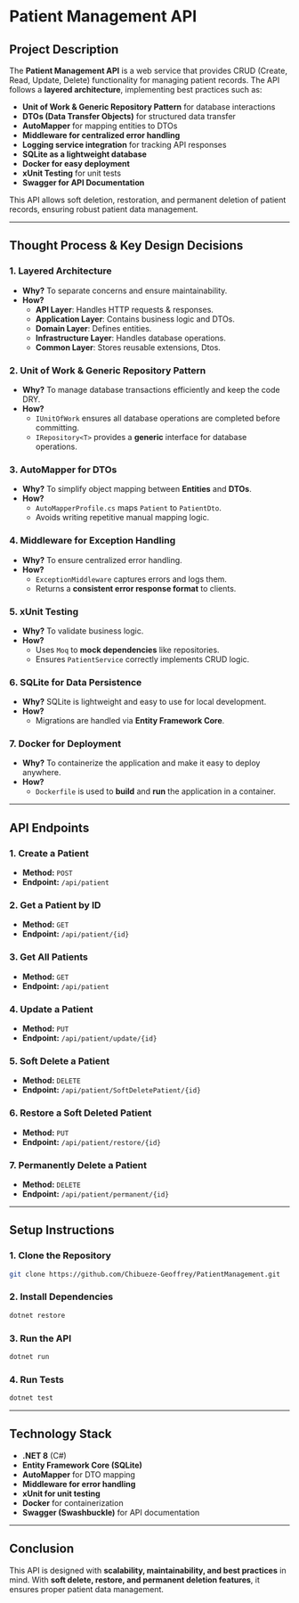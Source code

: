# **Patient Management API**

## **Project Description**
The **Patient Management API** is a web service that provides CRUD (Create, Read, Update, Delete) functionality for managing patient records. The API follows a **layered architecture**, implementing best practices such as:

- **Unit of Work & Generic Repository Pattern** for database interactions
- **DTOs (Data Transfer Objects)** for structured data transfer
- **AutoMapper** for mapping entities to DTOs
- **Middleware for centralized error handling**
- **Logging service integration** for tracking API responses
- **SQLite as a lightweight database**
- **Docker for easy deployment**
- **xUnit Testing** for unit tests
- **Swagger for API Documentation**

This API allows soft deletion, restoration, and permanent deletion of patient records, ensuring robust patient data management.

---

## **Thought Process & Key Design Decisions**

### **1. Layered Architecture**
- **Why?** To separate concerns and ensure maintainability.
- **How?**  
  - **API Layer**: Handles HTTP requests & responses.
  - **Application Layer**: Contains business logic and DTOs.
  - **Domain Layer**: Defines entities.
  - **Infrastructure Layer**: Handles database operations.
  - **Common Layer**: Stores reusable extensions, Dtos.

### **2. Unit of Work & Generic Repository Pattern**
- **Why?** To manage database transactions efficiently and keep the code DRY.
- **How?**  
  - `IUnitOfWork` ensures all database operations are completed before committing.  
  - `IRepository<T>` provides a **generic** interface for database operations.

### **3. AutoMapper for DTOs**
- **Why?** To simplify object mapping between **Entities** and **DTOs**.  
- **How?**  
  - `AutoMapperProfile.cs` maps `Patient` to `PatientDto`.  
  - Avoids writing repetitive manual mapping logic.

### **4. Middleware for Exception Handling**
- **Why?** To ensure centralized error handling.  
- **How?**  
  - `ExceptionMiddleware` captures errors and logs them.  
  - Returns a **consistent error response format** to clients.

### **5. xUnit Testing**
- **Why?** To validate business logic.  
- **How?**  
  - Uses `Moq` to **mock dependencies** like repositories.  
  - Ensures `PatientService` correctly implements CRUD logic.

### **6. SQLite for Data Persistence**
- **Why?** SQLite is lightweight and easy to use for local development.  
- **How?**  
  - Migrations are handled via **Entity Framework Core**.

### **7. Docker for Deployment**
- **Why?** To containerize the application and make it easy to deploy anywhere.  
- **How?**  
  - `Dockerfile` is used to **build** and **run** the application in a container.  

---

## **API Endpoints**

### **1. Create a Patient**
- **Method:** `POST`
- **Endpoint:** `/api/patient`

### **2. Get a Patient by ID**
- **Method:** `GET`
- **Endpoint:** `/api/patient/{id}`

### **3. Get All Patients**
- **Method:** `GET`
- **Endpoint:** `/api/patient`

### **4. Update a Patient**
- **Method:** `PUT`
- **Endpoint:** `/api/patient/update/{id}`

### **5. Soft Delete a Patient**
- **Method:** `DELETE`
- **Endpoint:** `/api/patient/SoftDeletePatient/{id}`

### **6. Restore a Soft Deleted Patient**
- **Method:** `PUT`
- **Endpoint:** `/api/patient/restore/{id}`

### **7. Permanently Delete a Patient**
- **Method:** `DELETE`
- **Endpoint:** `/api/patient/permanent/{id}`

---

## **Setup Instructions**

### **1. Clone the Repository**
```sh
git clone https://github.com/Chibueze-Geoffrey/PatientManagement.git
```

### **2. Install Dependencies**
```sh
dotnet restore
```

### **3. Run the API**
```sh
dotnet run
```

### **4. Run Tests**
```sh
dotnet test
```

---

## **Technology Stack**
- **.NET 8** (C#)
- **Entity Framework Core (SQLite)**
- **AutoMapper** for DTO mapping
- **Middleware for error handling**
- **xUnit for unit testing**
- **Docker** for containerization
- **Swagger (Swashbuckle)** for API documentation

---

## **Conclusion**
This API is designed with **scalability, maintainability, and best practices** in mind. With **soft delete, restore, and permanent deletion features**, it ensures proper patient data management.


